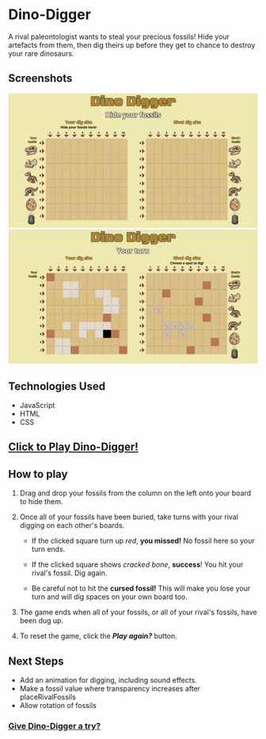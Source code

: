 # Dino-Digger
A rival paleontologist wants to steal your precious fossils! Hide your artefacts from them, then dig theirs up before they get to chance to destroy your rare dinosaurs.

## Screenshots

<img src="images/screenshot.png" alt="screenshot of start screen">
<img src="images/screenshot2.png" alt="screenshot of gameplay">

## Technologies Used

- JavaScript
- HTML
- CSS
## [Click to Play Dino-Digger!](https://cyrilh714.github.io/Dino-Digger/)

## How to play 
1. Drag and drop your fossils from the column on the left onto your board to hide them.

2. Once all of your fossils have been buried, take turns with your rival digging on each other's boards.
   - If the clicked square turn up _red_, __you missed!__ No fossil here so your turn ends.

   - If the clicked square shows _cracked bone_, __success__! You hit your rival's fossil. Dig again.

   - Be careful not to hit the __cursed fossil!__ This will make you lose your turn and will dig spaces on your own board too.

3. The game ends when all of your fossils, or all of your rival's fossils, have been dug up.

4. To reset the game, click the ***Play again?*** button.

## Next Steps
- Add an animation for digging, including sound effects.
- Make a fossil value where transparency increases after placeRivalFossils
- Allow rotation of fossils

### [Give Dino-Digger a try?](https://cyrilh714.github.io/Dino-Digger/)

